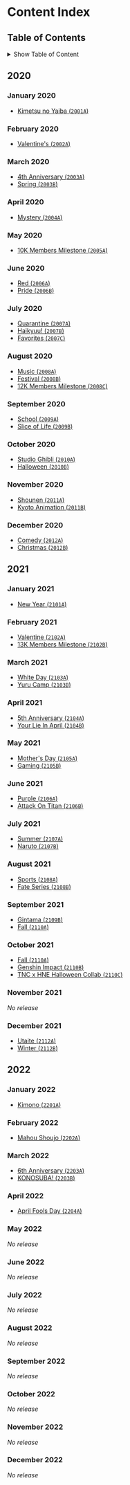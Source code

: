<!-- markdownlint-disable MD036 MD033 -->

# Content Index

## Table of Contents

<details>
<summary>Show Table of Content</summary>

* [2020](#2020)
  * [January 2020](#january-2020)
  * [February 2020](#february-2020)
  * [March 2020](#march-2020)
  * [April 2020](#april-2020)
  * [May 2020](#may-2020)
  * [June 2020](#june-2020)
  * [July 2020](#july-2020)
  * [August 2020](#august-2020)
  * [September 2020](#september-2020)
  * [October 2020](#october-2020)
  * [November 2020](#november-2020)
  * [December 2020](#december-2020)
* [2021](#2021)
  * [January 2021](#january-2021)
  * [February 2021](#february-2021)
  * [March 2021](#march-2021)
  * [April 2021](#april-2021)
  * [May 2021](#may-2021)
  * [June 2021](#june-2021)
  * [July 2021](#july-2021)
  * [August 2021](#august-2021)
  * [September 2021](#september-2021)
  * [October 2021](#october-2021)
  * [November 2021](#november-2021)
  * [December 2021](#december-2021)
* [2022](#2022)
  * [January 2022](#january-2022)
  * [February 2022](#february-2022)
  * [March 2022](#march-2022)
  * [April 2022](#april-2022)
  * [May 2022](#may-2022)
  * [June 2022](#june-2022)
  * [July 2022](#july-2022)
  * [August 2022](#august-2022)
  * [September 2022](#september-2022)
  * [October 2022](#october-2022)
  * [November 2022](#november-2022)
  * [December 2022](#december-2022)

</details>

## 2020

### January 2020

* [Kimetsu no Yaiba (`2001A`)](2020/2001A-kimetsuNoYaiba)

### February 2020

* [Valentine's (`2002A`)](2020/2002A-valentines)

### March 2020

* [4th Anniversary (`2003A`)](2020/2003A-4thAnniversary)
* [Spring (`2003B`)](2020/2003B-spring)

### April 2020

* [Mystery (`2004A`)](2020/2004A-mystery)

### May 2020

* [10K Members Milestone (`2005A`)](2020/2005A-10kMembersMilestone)

### June 2020

* [Red (`2006A`)](2020/2006A-red)
* [Pride (`2006B`)](2020/2006B-pride)

### July 2020

* [Quarantine (`2007A`)](2020/2007A-quarantine)
* [Haikyuu! (`2007B`)](2020/2007B-haikyuu)
* [Favorites (`2007C`)](2020/2007C-favorites)

### August 2020

* [Music (`2008A`)](2020/2008A-music)
* [Festival (`2008B`)](2020/2008B-festival)
* [12K Members Milestone (`2008C`)](2020/2008C-12kMembersMilestone)

### September 2020

* [School (`2009A`)](2020/2009A-school)
* [Slice of Life (`2009B`)](2020/2009B-sliceOfLife)

### October 2020

* [Studio Ghibli (`2010A`)](2020/2010A-studioGhibli)
* [Halloween (`2010B`)](2020/2010B-halloween)

### November 2020

* [Shounen (`2011A`)](2020/2011A-shounen)
* [Kyoto Animation (`2011B`)](2020/2011B-kyotoAnimation)

### December 2020

* [Comedy (`2012A`)](2020/2012A-comedy)
* [Christmas (`2012B`)](2020/2012B-christmas)

## 2021

### January 2021

* [New Year (`2101A`)](2021/2101A-newYear)

### February 2021

* [Valentine (`2102A`)](2021/2102A-valentine)
* [13K Members Milestone (`2102B`)](2021/2102B-13kMembersMilestone)

### March 2021

* [White Day (`2103A`)](2021/2103A-whiteDay)
* [Yuru Camp (`2103B`)](2021/2103B-yuruCamp)

### April 2021

* [5th Anniversary (`2104A`)](2021/2104A-5thAnniversary)
* [Your Lie In April (`2104B`)](2021/2104B-yourLieInApril)

### May 2021

* [Mother's Day (`2105A`)](2021/2105A-mothersDay)
* [Gaming (`2105B`)](2021/2105B-gaming)

### June 2021

* [Purple (`2106A`)](2021/2106A-purple)
* [Attack On Titan (`2106B`)](2021/2106B-attackOnTitan)

### July 2021

* [Summer (`2107A`)](2021/2107A-summer)
* [Naruto (`2107B`)](2021/2107B-naruto)

### August 2021

* [Sports (`2108A`)](2021/2108A-sports)
* [Fate Series (`2108B`)](2021/2108B-fateSeries)

### September 2021

* [Gintama (`2109B`)](2021/2109B-gintama)
* [Fall (`2110A`)](2021/2110A-fall)

### October 2021

* [Fall (`2110A`)](2021/2110A-fall)
* [Genshin Impact (`2110B`)](2021/2110B-genshinImpact)
* [TNC x HNE Halloween Collab (`2110C`)](2021/2110C-tncXHneHalloweenCollab)

### November 2021

*No release*

### December 2021

* [Utaite (`2112A`)](2021/2112A-utaite)
* [Winter (`2112B`)](2021/2112B-winter)

## 2022

### January 2022

* [Kimono (`2201A`)](2022/2201A-kimono)

### February 2022

* [Mahou Shoujo (`2202A`)](2022/2202A-mahouShoujo)

### March 2022

* [6th Anniversary (`2203A`)](2022/2203A-6thAnniversary)
* [KONOSUBA! (`2203B`)](2022/2203B-konosuba)

### April 2022

* [April Fools Day (`2204A`)](2022/2204A-aprilFoolsDay)

### May 2022

*No release*

### June 2022

*No release*

### July 2022

*No release*

### August 2022

*No release*

### September 2022

*No release*

### October 2022

*No release*

### November 2022

*No release*

### December 2022

*No release*
